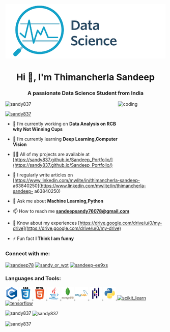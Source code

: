![logo](https://github.com/SANDY837/SANDY837/blob/main/1_qzvOZZgHq_allGVXq8RWeQ.png)
<h1 align="center">Hi 👋, I'm Thimancherla Sandeep</h1>
<h3 align="center">A passionate Data Science Student from India</h3>
<img align="right" alt="coding" width="150" height="200" src="https://www.iihglobal.com/wp-content/uploads/2019/02/dcsad.gif"

<p align="left"> <img src="https://komarev.com/ghpvc/?username=sandy837&label=Profile%20views&color=0e75b6&style=flat" alt="sandy837" /> </p>

<p align="left"> <a href="https://github.com/ryo-ma/github-profile-trophy"><img src="https://github-profile-trophy.vercel.app/?username=sandy837" alt="sandy837" /></a> </p>

- 🔭 I’m currently working on **Data Analysis on RCB why Not Winning Cups**

- 🌱 I’m currently learning **Deep Learning,Computer Vision**

- 👨‍💻 All of my projects are available at [https://sandy837.github.io/Sandeep_Portfolio/](https://sandy837.github.io/Sandeep_Portfolio/)

- 📝 I regularly write articles on [https://www.linkedin.com/mwlite/in/thimancherla-sandeep- a63840250](https://www.linkedin.com/mwlite/in/thimancherla-sandeep- a63840250)

- 💬 Ask me about **Machine Learning,Python**

- 📫 How to reach me **sandeepsandy76078@gmail.com**

- 📄 Know about my experiences [https://drive.google.com/drive/u/0/my-drive](https://drive.google.com/drive/u/0/my-drive)

- ⚡ Fun fact **I Think I am funny**

<h3 align="left">Connect with me:</h3>
<p align="left">
<a href="https://kaggle.com/sandeep78" target="blank"><img align="center" src="https://raw.githubusercontent.com/rahuldkjain/github-profile-readme-generator/master/src/images/icons/Social/kaggle.svg" alt="sandeep78" height="30" width="40" /></a>
<a href="https://instagram.com/sandy_or_wot" target="blank"><img align="center" src="https://raw.githubusercontent.com/rahuldkjain/github-profile-readme-generator/master/src/images/icons/Social/instagram.svg" alt="sandy_or_wot" height="30" width="40" /></a>
<a href="https://www.youtube.com/c/sandeep-ee9xs" target="blank"><img align="center" src="https://raw.githubusercontent.com/rahuldkjain/github-profile-readme-generator/master/src/images/icons/Social/youtube.svg" alt="sandeep-ee9xs" height="30" width="40" /></a>
</p>

<h3 align="left">Languages and Tools:</h3>
<p align="left"> <a href="https://www.cprogramming.com/" target="_blank" rel="noreferrer"> <img src="https://raw.githubusercontent.com/devicons/devicon/master/icons/c/c-original.svg" alt="c" width="40" height="40"/> </a> <a href="https://www.w3schools.com/css/" target="_blank" rel="noreferrer"> <img src="https://raw.githubusercontent.com/devicons/devicon/master/icons/css3/css3-original-wordmark.svg" alt="css3" width="40" height="40"/> </a> <a href="https://www.w3.org/html/" target="_blank" rel="noreferrer"> <img src="https://raw.githubusercontent.com/devicons/devicon/master/icons/html5/html5-original-wordmark.svg" alt="html5" width="40" height="40"/> </a> <a href="https://www.java.com" target="_blank" rel="noreferrer"> <img src="https://raw.githubusercontent.com/devicons/devicon/master/icons/java/java-original.svg" alt="java" width="40" height="40"/> </a> <a href="https://www.mongodb.com/" target="_blank" rel="noreferrer"> <img src="https://raw.githubusercontent.com/devicons/devicon/master/icons/mongodb/mongodb-original-wordmark.svg" alt="mongodb" width="40" height="40"/> </a> <a href="https://www.mysql.com/" target="_blank" rel="noreferrer"> <img src="https://raw.githubusercontent.com/devicons/devicon/master/icons/mysql/mysql-original-wordmark.svg" alt="mysql" width="40" height="40"/> </a> <a href="https://pandas.pydata.org/" target="_blank" rel="noreferrer"> <img src="https://raw.githubusercontent.com/devicons/devicon/2ae2a900d2f041da66e950e4d48052658d850630/icons/pandas/pandas-original.svg" alt="pandas" width="40" height="40"/> </a> <a href="https://www.python.org" target="_blank" rel="noreferrer"> <img src="https://raw.githubusercontent.com/devicons/devicon/master/icons/python/python-original.svg" alt="python" width="40" height="40"/> </a> <a href="https://scikit-learn.org/" target="_blank" rel="noreferrer"> <img src="https://upload.wikimedia.org/wikipedia/commons/0/05/Scikit_learn_logo_small.svg" alt="scikit_learn" width="40" height="40"/> </a> <a href="https://www.tensorflow.org" target="_blank" rel="noreferrer"> <img src="https://www.vectorlogo.zone/logos/tensorflow/tensorflow-icon.svg" alt="tensorflow" width="40" height="40"/> </a> </p>

<p><img align="left" src="https://github-readme-stats.vercel.app/api/top-langs?username=sandy837&show_icons=true&locale=en&layout=compact" alt="sandy837" /></p>

<p>&nbsp;<img align="center" src="https://github-readme-stats.vercel.app/api?username=sandy837&show_icons=true&locale=en" alt="sandy837" /></p>

<p><img align="center" src="https://github-readme-streak-stats.herokuapp.com/?user=sandy837&" alt="sandy837" /></p>
